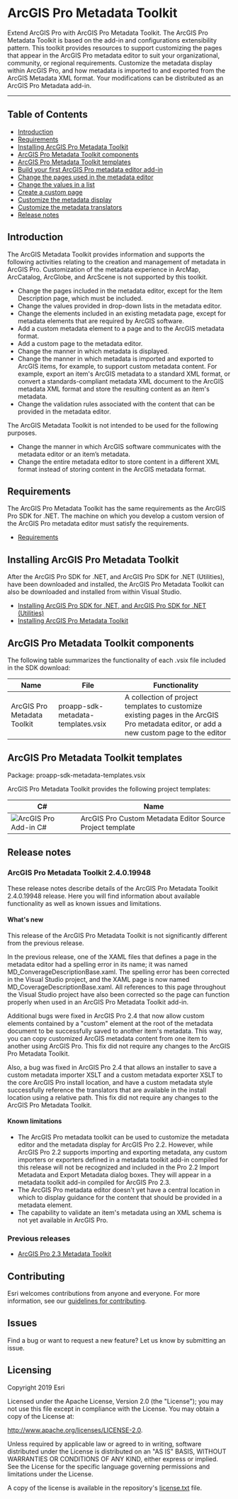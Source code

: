 # ArcGIS Pro Metadata Toolkit

Extend ArcGIS Pro with ArcGIS Pro Metadata Toolkit. The ArcGIS Pro Metadata Toolkit is based on the add-in and configurations extensibility pattern. This toolkit provides resources to support customizing the pages that appear in the ArcGIS Pro metadata editor to suit your organizational, community, or regional requirements. Customize the metadata display within ArcGIS Pro, and how metadata is imported to and exported from the ArcGIS Metadata XML format. Your modifications can be distributed as an ArcGIS Pro Metadata add-in.

***

## Table of Contents
- [Introduction](https://github.com/Esri/arcgis-pro-metadata-toolkit#introduction)
- [Requirements](https://github.com/Esri/arcgis-pro-metadata-toolkit#requirements)
- [Installing ArcGIS Pro Metadata Toolkit](https://github.com/Esri/arcgis-pro-metadata-toolkit#installing-arcgis-pro-metadata-toolkit)
- [ArcGIS Pro Metadata Toolkit components](https://github.com/Esri/arcgis-pro-metadata-toolkit#arcgis-pro-metadata-toolkit-components)
- [ArcGIS Pro Metadata Toolkit templates](https://github.com/Esri/arcgis-pro-metadata-toolkit#arcgis-pro-metadata-toolkit-templates)
- [Build your first ArcGIS Pro metadata editor add-in](https://github.com/Esri/arcgis-pro-metadata-toolkit/wiki/Build-your-first-ArcGIS-Pro-metadata-editor-add-in)
- [Change the pages used in the metadata editor](https://github.com/Esri/arcgis-pro-metadata-toolkit/wiki/Change-the-pages-used-in-the-metadata-editor)
- [Change the values in a list](https://github.com/Esri/arcgis-pro-metadata-toolkit/wiki/Change-the-values-in-a-list)
- [Create a custom page](https://github.com/Esri/arcgis-pro-metadata-toolkit/wiki/Create-a-custom-page)
- [Customize the metadata display](https://github.com/Esri/arcgis-pro-metadata-toolkit/wiki/Customize-the-metadata-display)
- [Customize the metadata translators](https://github.com/Esri/arcgis-pro-metadata-toolkit/wiki/Customize-the-metadata-translators)
- [Release notes](https://github.com/Esri/arcgis-pro-metadata-toolkit#release-notes)

## Introduction[](#introduction)

The ArcGIS Metadata Toolkit provides information and supports the following activities relating to the creation and management of metadata in ArcGIS Pro. Customization of the metadata experience in ArcMap, ArcCatalog, ArcGlobe, and ArcScene is not supported by this toolkit.

- Change the pages included in the metadata editor, except for the Item Description page, which must be included.
- Change the values provided in drop-down lists in the metadata editor.
- Change the elements included in an existing metadata page, except for metadata elements that are required by ArcGIS software.
- Add a custom metadata element to a page and to the ArcGIS metadata format.
- Add a custom page to the metadata editor.
- Change the manner in which metadata is displayed.
- Change the manner in which metadata is imported and exported to ArcGIS items, for example, to support custom metadata content. For example, export an item's ArcGIS metadata to a standard XML format, or convert a standards-compliant metadata XML document to the ArcGIS metadata XML format and store the resulting content as an item's metadata.
- Change the validation rules associated with the content that can be provided in the metadata editor.

The ArcGIS Metadata Toolkit is not intended to be used for the following purposes.

- Change the manner in which ArcGIS software communicates with the metadata editor or an item’s metadata.
- Change the entire metadata editor to store content in a different XML format instead of storing content in the ArcGIS metadata format.

## Requirements[](#requirements)
The ArcGIS Pro Metadata Toolkit has the same requirements as the ArcGIS Pro SDK for .NET. The machine on which you develop a custom version of the ArcGIS Pro metadata editor must satisfy the requirements.
* [Requirements](https://github.com/Esri/arcgis-pro-sdk/wiki#requirements)

## Installing ArcGIS Pro Metadata Toolkit[](#installing-arcgis-pro-metadata-toolkit)
After the ArcGIS Pro SDK for .NET, and ArcGIS Pro SDK for .NET (Utilities), have been downloaded and installed, the ArcGIS Pro Metadata Toolkit can also be downloaded and installed from within Visual Studio.
* [Installing ArcGIS Pro SDK for .NET, and ArcGIS Pro SDK for .NET (Utilities)](https://github.com/Esri/arcgis-pro-sdk/wiki/ProGuide-Installation-and-Upgrade)
* [Installing ArcGIS Pro Metadata Toolkit](https://github.com/Esri/arcgis-pro-metadata-toolkit/wiki/ArcGIS-Pro-Metadata-Toolkit-Installation)

## ArcGIS Pro Metadata Toolkit components[](#arcgis-pro-metadata-toolkit-components)
The following table summarizes the functionality of each .vsix file included in the SDK download:

| Name	| File	| Functionality	|
| ----- | -----	| -------------	|
|ArcGIS Pro Metadata Toolkit	| proapp-sdk-metadata-templates.vsix	| A collection of project templates to customize existing pages in the ArcGIS Pro metadata editor, or add a new custom page to the editor |

## ArcGIS Pro Metadata Toolkit templates[](#arcgis-pro-metadata-toolkit-templates)
Package: proapp-sdk-metadata-templates.vsix

ArcGIS Pro Metadata Toolkit provides the following project templates:

| C#	| Name	|
| ----- | -----	|
| ![ArcGIS Pro Add-in C#](https://camo.githubusercontent.com/fa0bb62d6c13e36c08fecaee3f61558e40b8ba16/687474703a2f2f457372692e6769746875622e696f2f6172636769732d70726f2d73646b2f696d616765732f56697375616c53747564696f54656d706c617465732f41726347495350726f4d6f64756c654333322e706e67 "ArcGIS Pro Add-in C#") | ArcGIS Pro Custom Metadata Editor Source Project template |

## Release notes[](#release-notes)

### ArcGIS Pro Metadata Toolkit 2.4.0.19948

These release notes describe details of the ArcGIS Pro Metadata Toolkit 2.4.0.19948 release. Here you will find information about available functionality as well as known issues and limitations.

#### What's new

This release of the ArcGIS Pro Metadata Toolkit is not significantly different from the previous release.  

In the previous release, one of the XAML files that defines a page in the metadata editor had a spelling error in its name; it was named  MD_ConverageDescriptionBase.xaml. The spelling error has been corrected in the Visual Studio project, and the XAML page is now named  MD_CoverageDescriptionBase.xaml. All references to this page throughout the Visual Studio project have also been corrected so the page can function properly when used in an ArcGIS Pro Metadata Toolkit add-in.

Additional bugs were fixed in ArcGIS Pro 2.4 that now allow custom elements contained by a "custom" element at the root of the metadata document to be successfully saved to another item's metadata. This way, you can copy customized ArcGIS metadata content from one item to another using ArcGIS Pro. This fix did not require any changes to the ArcGIS Pro Metadata Toolkit.

Also, a bug was fixed in ArcGIS Pro 2.4 that allows an installer to save a custom metadata importer XSLT and a custom metadata exporter XSLT to the core ArcGIS Pro install location, and have a custom metadata style successfully reference the translators that are available in the install location using a relative path. This fix did not require any changes to the ArcGIS Pro Metadata Toolkit.

#### Known limitations

- The ArcGIS Pro metadata toolkit can be used to customize the metadata editor and the metadata display for ArcGIS Pro 2.2. However, while ArcGIS Pro 2.2 supports importing and exporting metadata, any custom importers or exporters defined in a metadata toolkit add-in compiled for this release will not be recognized and included in the Pro 2.2 Import Metadata and Export Metadata dialog boxes. They will appear in a metadata toolkit add-in compiled for ArcGIS Pro 2.3. 
- The ArcGIS Pro metadata editor doesn't yet have a central location in which to display guidance for the content that should be provided in a metadata element.  
- The capability to validate an item's metadata using an XML schema is not yet available in ArcGIS Pro.


### Previous releases

- [ArcGIS Pro 2.3 Metadata Toolkit](https://github.com/Esri/arcgis-pro-metadata-toolkit/releases/tag/2.3.0.15769)

## Contributing

Esri welcomes contributions from anyone and everyone. For more information, see our [guidelines for contributing](https://github.com/esri/contributing).

## Issues
Find a bug or want to request a new feature? Let us know by submitting an issue.

## Licensing
Copyright 2019 Esri

Licensed under the Apache License, Version 2.0 (the "License"); you may not use this file except in compliance with the License. You may obtain a copy of the License at:

http://www.apache.org/licenses/LICENSE-2.0.

Unless required by applicable law or agreed to in writing, software distributed under the License is distributed on an "AS IS" BASIS, WITHOUT WARRANTIES OR CONDITIONS OF ANY KIND, either express or implied. See the License for the specific language governing permissions and limitations under the License.

A copy of the license is available in the repository's [license.txt](https://github.com/ArcGIS/arcgis-pro-metadata-toolkit/blob/master/license.txt) file.
